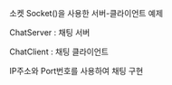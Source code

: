 소켓 Socket()을 사용한 서버-클라이언트 예제


ChatServer : 채팅 서버

ChatClient : 채팅 클라이언트


IP주소와 Port번호를 사용하여 채팅 구현


